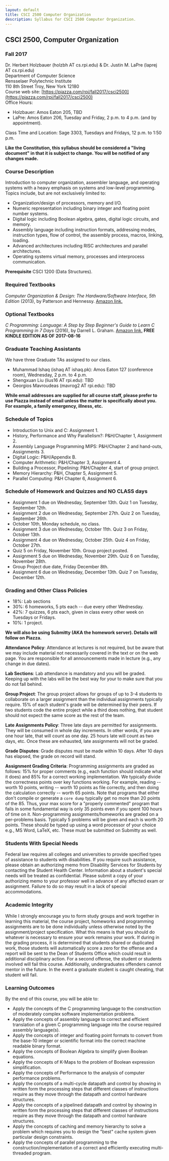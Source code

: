 ```yaml
---
layout: default
title: CSCI 2500 Computer Organization
description: Syllabus for CSCI 2500 Computer Organization.
---
```


## CSCI 2500, Computer Organization

### Fall 2017

Dr. Herbert Holzbauer (holzbh AT cs.rpi.edu) & Dr. Justin M. LaPre (laprej AT cs.rpi.edu)  
Department of Computer Science  
Rensselaer Polytechnic Institute  
110 8th Street Troy, New York 12180   
Course web site: [https://piazza.com/rpi/fall2017/csci2500](https://piazza.com/rpi/fall2017/csci2500)  
Office Hours:

* Holzbauer: Amos Eaton 205, TBD
* LaPre: Amos Eaton 206, Tuesday and Friday, 2 p.m. to 4 p.m. (and by appointment).

Class Time and Location: Sage 3303, Tuesdays and Fridays, 12 p.m. to 1:50 p.m.

**Like the Constitution, this syllabus should be considered a "living document" in that it is subject to change.
You will be notified of any changes made.**

### Course Description
Introduction to computer organization, assembler language, and operating
systems with a heavy emphasis on systems and low-level programming. Topics
include, but are not exclusively limited to:

* Organization/design of processors, memory and I/O.
* Numeric representation including binary integer and floating point
  number systems.
* Digital logic including Boolean algebra, gates, digital logic
  circuits, and memory.
* Assembly language including instruction formats, addressing modes,
  instruction types, flow of control, the assembly process, macros,
  linking, loading.
* Advanced architectures including RISC architectures and parallel
  architectures.
* Operating systems virtual memory, processes and interprocess
  communication.

**Prerequisite** CSCI 1200 (Data Structures).

### Required Textbooks

*Computer Organization & Design: The Hardware/Software Interface, 5th
Edition* (2013), by Patterson and Hennessy.
[Amazon link.](http://amzn.com/0124077269)

### Optional Textbooks

*C Programming: Language: A Step by Step Beginner's Guide to Learn C
Programming in 7 Days* (2016), by Darrell L. Graham.
[Amazon link.](https://amzn.com/B01H0LBF9Q) **FREE KINDLE EDITION AS OF
2017-08-16**

### Graduate Teaching Assistants
We have three Graduate TAs assigned to our class.

* Muhammad Ishaq (ishaq AT ishaq.pk): Amos Eaton 127 (conference
  room), Wednesday, 2 p.m. to 4 p.m.
* Shengxuan Liu (lius16 AT rpi.edu): TBD
* Georgios Mavroudeas (mavrog2 AT rpi.edu): TBD

**While email addresses are supplied for all course staff, please
  prefer to use Piazza instead of email unless the matter is
  specifically about you.  For example, a family emergency, illness,
  etc.**

### Schedule of Topics

* Introduction to Unix and C: Assignment 1.
* History, Performance and Why Parallelism?: P&H/Chapter 1, Assignment 2.
* Assembly Language Programming MIPS: P&H/Chapter 2 and hand-outs, Assignments 3.
* Digital Logic: P&H/Appendix B.
* Computer Arithmetic: P&H/Chapter 3, Assignment 4.
* Building a Processor, Pipelining: P&H/Chapter 4, start of group project.
* Memory Hierarchy: P&H, Chapter 5, Assignment 5.
* Parallel Computing: P&H Chapter 6, Assignment 6.

### Schedule of Homework and Quizzes and NO CLASS days

* Assignment 1 due on Wednesday, September 13th.  Quiz 1 on Tuesday,
  September 12th.
* Assignment 2 due on Wednesday, September 27th.  Quiz 2 on Tuesday,
  September 26th.
* October 10th, Monday schedule, no class.
* Assignment 3 due on Wednesday, October 11th.  Quiz 3 on Friday, October
  13th.
* Assignment 4 due on Wednesday, October 25th.  Quiz 4 on Friday,
  October 27th.
* Quiz 5 on Friday, November 10th.  Group project posted.
* Assignment 5 due on Wednesday, November 29th.  Quiz 6 on Tuesday,
  November 28th.
* Group Project due date, Friday December 8th.
* Assignment 6 due on Wednesday, December 13th.  Quiz 7 on Tuesday,
  December 12th.

### Grading and Other Class Policies

*  18%: Lab sections
*  30%: 6 homeworks, 5 pts each -- due every other Wednesday.
*  42%: 7 quizzes, 6 pts each, given in class every other week on Tuesdays or Fridays.
*  10%: 1 project.

**We will also be using Submitty (AKA the homework server).  Details
  will follow on Piazza.**

**Attendance Policy**: Attendance at lectures is not required, but
be aware that we may include material not necessarily covered in the
text or on the web page.  You are responsible for all announcements
made in lecture (e.g., any change in due dates).

**Lab Sections**: Lab attendance is mandatory and you will be graded.
Keeping up with the labs will be the best way for your to make sure
that you do not fall behind.

**Group Project**: The group project allows for groups of up to 3-4
students to collaborate on a larger assignment than the individual
assignments typically require.  15% of each student's grade will be
determined by their peers.  If two students code the entire project
while a third does nothing, that student should not expect the same
score as the rest of the team.

**Late Assignments Policy**: Three late days are permitted for
assignments.  They will be consumed in whole day increments. In other
words, if you are one hour late, that will count as one day. 25 hours
late will count as two days, etc. Once these are exhausted, late
assignments will not be graded.

**Grade Disputes**: Grade disputes must be made within 10 days.
After 10 days has elapsed, the grade on record will stand.

**Assignment Grading Criteria**: Programming assignments are graded as
follows: 15% for proper comments (e.g., each function should indicate
what it does) and 85% for a correct working implementation. We
typically divide the correctness points over key functions
working. For example, reading -- worth 10 points, writing -- worth 10
points as file correctly, and then doing the calculation correctly --
worth 65 points. Note that programs that either don't compile or
generate a `core dump` typically get no more than 20 points of the
85. Thus, your max score for a "properly commented" program that fails
in some fundamental way is only 35 points even if you spent 100 hours
of time on it.  Non-programming assignments/homeworks are graded on a
per-problems basis. Typically 5 problems will be given and each is
worth 20 points.  These should be typed up using a word processor of
your choice e.g., MS Word, LaTeX, etc.  These must be submitted on
Submitty as well.

### Students With Special Needs

Federal law requires all colleges and universities to provide
specified types of assistance to students with disabilities.  If you
require such assistance, please obtain an authorizing memo from
Disability Services for Students by contacting the Student Health
Center.  Information about a student's special needs will be treated
as confidential.  Please submit a copy of your authorizing memo to
your professor well in advance of any affected exam or
assignment. Failure to do so may result in a lack of special
accommodations.

### Academic Integrity

While I strongly encourage you to form study groups and work together
in learning this material, the course project, homeworks and
programming assignments are to be done individually unless otherwise
noted by the assignment/project specification. What this means is that
you should do whatever is necessary to ensure your work remains your
work. If during in the grading process, it is determined that students
shared or duplicated work, those students will automatically score a
zero for the offense and a report will be sent to the Dean of Students
Office which could result in additional disciplinary action.  For a
second offense, the student or students involved will fail this
course.  Additionally, undergraduates offenders cannot mentor in the
future.  In the event a graduate student is caught cheating, that
student will fail.

### Learning Outcomes
By the end of this course, you will be able to:

* Apply the concepts of the C programming language to the construction
of moderately complex software implementation problems.
* Apply the concepts of assembly language to correct and efficient
translation of a given C programming language into the course required
assembly language(s).
* Apply the concepts of integer and floating point formats to convert
from the base-10 integer or scientific format into the correct machine
readable binary format.
* Apply the concepts of Boolean Algebra to simplify given Boolean equations.
* Apply the concepts of K-Maps to the problem of Boolean expression
  simplification.
* Apply the concepts of Performance to the analysis of computer
  performance problems.
* Apply the concepts of a multi-cycle datapath and control by showing
in written form the processing steps that different classes of
instructions require as they move through the datapath and control
hardware structures.
* Apply the concepts of a pipelined datapath and control by showing in
written form the processing steps that different classes of
instructions require as they move through the datapath and control
hardware structures.
* Apply the concepts of caching and memory hierarchy to solve a
problem which requires you to design the "best" cache system given
particular design constraints.
* Apply the concepts of parallel programming to the
construction/implementation of a correct and efficiently executing
multi-threaded program.
